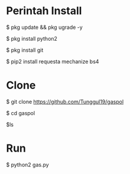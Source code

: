# Perintah Install
$ pkg update && pkg ugrade -y

$ pkg install python2

$ pkg install git

$ pip2 install requesta mechanize bs4

# Clone
$ git clone https://github.com/Tunggul19/gaspol

$ cd gaspol

$ls

# Run
$ python2 gas.py
